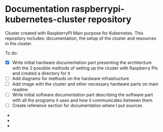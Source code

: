 # Documentation raspberrypi-kubernetes-cluster repository

Cluster created with RaspberryPI Main purpose for Kubernetes. This repository includes: documentation, the setup of the cluster and resources in the cluster.

To do:

- [x] Write initial hardware documentation part presenting the architecture with the 2 possible methods of setting up the cluster with Raspberry PIs and created a directory for it
- [ ] Add diagrams for methods on the hardware infrastructure
- [ ] Add image with the cluster and other necessary hardware parts on main readme
- [ ] Write initial software documentation part describing the software part with all the programs it uses and how it communicates between them
- [ ] Create reference section for documentation where I put sources
-
-
-
